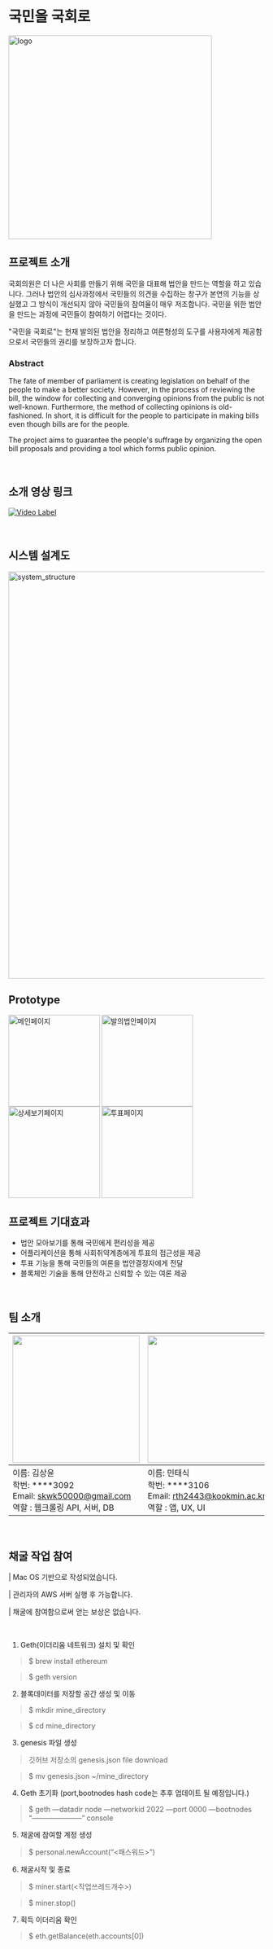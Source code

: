 # 국민을 국회로
<img width="400" alt="logo" src="https://ifh.cc/g/MSGhF8.png">

## 프로젝트 소개
국회의원은 더 나은 사회를 만들기 위해 국민을 대표해 법안을 만드는 역할을 하고 있습니다.
그러나 법안의 심사과정에서 국민들의 의견을 수집하는 창구가 본연의 기능을 상실했고 그 방식이 개선되지 않아 국민들의 참여율이 매우 저조합니다.
국민을 위한 법안을 만드는 과정에 국민들이 참여하기 어렵다는 것이다.

"국민을 국회로"는 현재 발의된 법안을 정리하고 여론형성의 도구를 사용자에게 제공함으로서 국민들의 권리를 보장하고자 합니다.

### Abstract
The fate of member of parliament is creating legislation on behalf of the people to make a better society.
However, in the process of reviewing the bill, the window for collecting and converging opinions from the public is not well-known. Furthermore, the method of collecting opinions is old-fashioned. In short, it is difficult for the people to participate in making bills even though bills are for the people.

The project aims to guarantee the people's suffrage by organizing the open bill proposals and providing a tool which forms public opinion.

</br>

## 소개 영상 링크

[![Video Label](https://user-images.githubusercontent.com/24891555/161373041-e14a691c-7c36-4e96-a95c-1ae679c534eb.png)](https://youtu.be/kUm5M0ekxXQ)

</br>

## 시스템 설계도
<img width="800" alt="system_structure" src="https://user-images.githubusercontent.com/24891555/161218670-38e50b23-3b82-4820-9347-f041003300b5.png">

</br>

## Prototype
<img width="180" alt="메인페이지" src="https://user-images.githubusercontent.com/24891555/161413555-bc01523e-cbdc-4fbb-8cec-a89b54a9acaa.png" align="left">
<img width="180" alt="발의법안페이지" src="https://user-images.githubusercontent.com/24891555/161413598-350a6150-3e4c-4aed-8318-fedd65f03d5d.png" align="left">
<img width="180" alt="상세보기페이지" src="https://user-images.githubusercontent.com/24891555/161413559-9425efea-9e27-476f-b3a1-b3f30edeb540.png" align="left">
<img width="180" alt="투표페이지" src="https://user-images.githubusercontent.com/24891555/161413561-5ba90913-d5c4-4833-ad59-21e9d83fe221.png">

</br>

## 프로젝트 기대효과
- 법안 모아보기를 통해 국민에게 편리성을 제공 <br/>
- 어플리케이션을 통해 사회취약계층에게 투표의 접근성을 제공 <br/>
- 투표 기능을 통해 국민들의 여론을 법안결정자에게 전달 <br/>
- 블록체인 기술을 통해 안전하고 신뢰할 수 있는 여론 제공 <br/>

</br>

## 팀 소개


|<img src="https://ifh.cc/g/J9csdn.jpg" width="250" height="250">|<img src="https://user-images.githubusercontent.com/24891555/160340738-9ab2ce92-001f-44a6-a4cf-e6c6597be2b4.jpeg" width="250">|<img src="https://user-images.githubusercontent.com/24891555/160343995-d313df3f-b252-4271-800e-4ff67111336f.jpg" width="250">|
|:--|:--|:--|
|이름: 김상윤 </br> 학번: ****3092 </br> Email: skwk50000@gmail.com </br> 역할 : 웹크롤링 API, 서버, DB|이름: 민태식 </br> 학번: ****3106 </br> Email: rth2443@kookmin.ac.kr </br> 역할 : 앱, UX, UI|이름: 안성열 </br> 학번: ****3121 </br> Email: zxcv123594@gmail.com </br> 역할 : 블록체인 API, 서버|

</br>

## 채굴 작업 참여

| Mac OS 기반으로 작성되었습니다.

| 관리자의 AWS 서버 실행 후 가능합니다.

| 채굴에 참여함으로써 얻는 보상은 없습니다.

</br>

1. Geth(이더리움 네트워크) 설치 및 확인
> $ brew install ethereum

> $ geth version

2. 블록데이터를 저장할 공간 생성 및 이동
> $ mkdir mine_directory

> $ cd mine_directory

3. genesis 파일 생성
> 깃허브 저장소의 genesis.json file download

> $ mv genesis.json ~/mine_directory

4. Geth 초기화 (port,bootnodes hash code는 추후 업데이트 될 예정입니다.)
> $ geth —datadir node —networkid 2022 —port 0000 —bootnodes “———————“ console

5. 채굴에 참여할 계정 생성
> $ personal.newAccount(“<패스워드>”)

6. 채굴시작 및 종료
> $ miner.start(<작업쓰레드개수>)

> $ miner.stop()

7. 획득 이더리움 확인
> $ eth.getBalance(eth.accounts[0])

